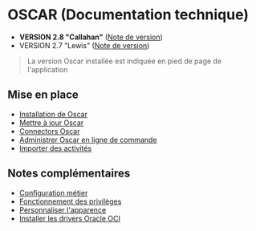 # OSCAR (Documentation technique)

 - **VERSION 2.8 "Callahan"** ([Note de version](./version-2.8.md))
 - VERSION 2.7 "Lewis" ([Note de version](./version-2.7.md))
 
> La version Oscar installée est indiquée en pied de page de l'application 


## Mise en place

 - [Installation de Oscar](./doc/install-prod.md)
 - [Mettre à jour Oscar](./doc/update.md)
 - [Connectors Oscar](./doc/connectors.md)
 - [Administrer Oscar en ligne de commande](./doc/oscar-commands.md)
 - [Importer des activités](./doc/activity-import.md)


## Notes complémentaires

 - [Configuration métier](./doc/configuration.md)
 - [Fonctionnement des privilèges](./doc/privileges.md)
 - [Personnaliser l'apparence](./doc/custom-ui.md)
 - [Installer les drivers Oracle OCI](./doc/install-oracle-pp.md)


